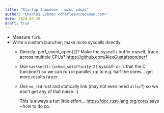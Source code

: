 ```yaml
---
title: "Startup Showdown - misc ideas"
author: "Charles Eckman <charles@cceckman.com>"
date: 2024-03-28
draft: true
---
```





-   Measure `fork`.
-   Write a custom launcher; make more syscalls directly
    -   Directly `perf_event_open(2)?
        Make the syscall / buffer myself, trace across multiple CPUs?
        https://github.com/AlexGustafsson/perf
    -   Use `taskset(1)` (`sched_setaffinity(2)` syscall- or is that the C
        function?) so
        we can run in parallel, up to e.g. half the cores... get more results
        faster.
    -   Use `no_std` rust and statically link (may not even need `alloc`?)
        so we don't get any of that noise. :)

        This is always a fun little effort... https://doc.rust-lang.org/core/
        says ~how to do so.

